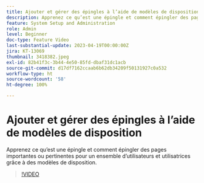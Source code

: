 ```yaml
---
title: Ajouter et gérer des épingles à l’aide de modèles de disposition
description: Apprenez ce qu’est une épingle et comment épingler des pages importantes ou pertinentes pour un ensemble d’utilisateurs et utilisatrices grâce à des modèles de disposition.
feature: System Setup and Administration
role: Admin
level: Beginner
doc-type: Feature Video
last-substantial-update: 2023-04-19T00:00:00Z
jira: KT-13069
thumbnail: 3418382.jpeg
exl-id: 82b41f3c-3b44-4e50-85fd-dbaf31dc1acb
source-git-commit: d17df7162ccaab6b62db34209f50131927c0a532
workflow-type: ht
source-wordcount: '58'
ht-degree: 100%

---
```


# Ajouter et gérer des épingles à l’aide de modèles de disposition

Apprenez ce qu’est une épingle et comment épingler des pages importantes ou pertinentes pour un ensemble d’utilisateurs et utilisatrices grâce à des modèles de disposition.

>[!VIDEO](https://video.tv.adobe.com/v/3418382/?quality=12&learn=on&enablevpops)
